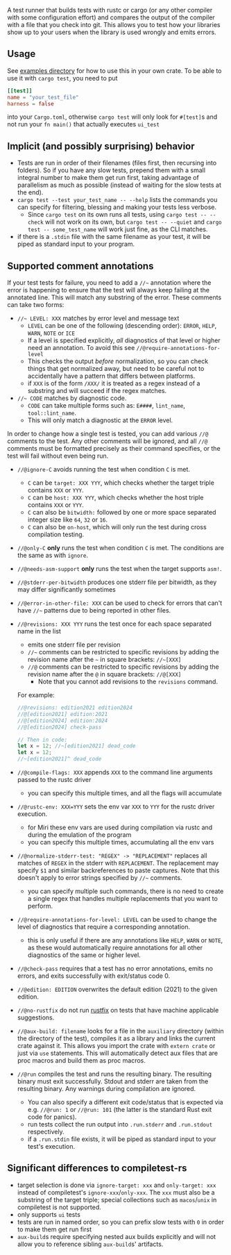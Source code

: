 A test runner that builds tests with rustc or cargo (or any other compiler
with some configuration effort) and compares the output of the compiler with
a file that you check into git. This allows you to test how your libraries
show up to your users when the library is used wrongly and emits errors.

## Usage

See [examples directory](examples) for how to use this in your own crate.
To be able to use it with `cargo test`, you need to put

```toml
[[test]]
name = "your_test_file"
harness = false
```

into your `Cargo.toml`, otherwise `cargo test` will only look for `#[test]`s and
not run your `fn main()` that actually executes `ui_test`

## Implicit (and possibly surprising) behavior

* Tests are run in order of their filenames (files first, then recursing into folders).
  So if you have any slow tests, prepend them with a small integral number to make them get run first, taking advantage of parallelism as much as possible (instead of waiting for the slow tests at the end).
* `cargo test --test your_test_name -- --help` lists the commands you can specify for filtering, blessing and making your tests less verbose.
    * Since `cargo test` on its own runs all tests, using `cargo test -- --check` will not work on its own, but `cargo test -- --quiet` and `cargo test -- some_test_name` will work just fine, as the CLI matches.
* if there is a `.stdin` file with the same filename as your test, it will be piped as standard input to your program.

## Supported comment annotations

If your test tests for failure, you need to add a `//~` annotation where the error is happening
to ensure that the test will always keep failing at the annotated line. This will match any substring
of the error. These comments can take two forms:

* `//~ LEVEL: XXX` matches by error level and message text
    * `LEVEL` can be one of the following (descending order): `ERROR`, `HELP`, `WARN`, `NOTE` or `ICE`
    * If a level is specified explicitly, *all* diagnostics of that level or higher need an annotation. To avoid this see `//@require-annotations-for-level`
    * This checks the output *before* normalization, so you can check things that get normalized away, but need to
        be careful not to accidentally have a pattern that differs between platforms.
    * if `XXX` is of the form `/XXX/` it is treated as a regex instead of a substring and will succeed if the regex matches.
* `//~ CODE` matches by diagnostic code.
    * `CODE` can take multiple forms such as: `E####`, `lint_name`, `tool::lint_name`.
    * This will only match a diagnostic at the `ERROR` level.

In order to change how a single test is tested, you can add various `//@` comments to the test.
Any other comments will be ignored, and all `//@` comments must be formatted precisely as
their command specifies, or the test will fail without even being run.

* `//@ignore-C` avoids running the test when condition `C` is met.
    * `C` can be `target: XXX YYY`, which checks whether the target triple contains `XXX` or `YYY`.
    * `C` can be `host: XXX YYY`, which checks whether the host triple contains `XXX` or `YYY`.
    * `C` can also be `bitwidth:` followed by one or more space separated integer size like `64`, `32` or `16`.
    * `C` can also be `on-host`, which will only run the test during cross compilation testing.
* `//@only-C` **only** runs the test when condition `C` is met. The conditions are the same as with `ignore`.
* `//@needs-asm-support` **only** runs the test when the target supports `asm!`.
* `//@stderr-per-bitwidth` produces one stderr file per bitwidth, as they may differ significantly sometimes
* `//@error-in-other-file: XXX` can be used to check for errors that can't have `//~` patterns due to being reported in other files.
* `//@revisions: XXX YYY` runs the test once for each space separated name in the list
    * emits one stderr file per revision
    * `//~` comments can be restricted to specific revisions by adding the revision name after the `~` in square brackets: `//~[XXX]`
    * `//@` comments can be restricted to specific revisions by adding the revision name after the `@` in square brackets: `//@[XXX]`
        * Note that you cannot add revisions to the `revisions` command.

    For example:

    ```rust
    //@revisions: edition2021 edition2024
    //@[edition2021] edition:2021
    //@[edition2024] edition:2024
    //@[edition2024] check-pass

    // Then in code:
    let x = 12; //~[edition2021] dead_code
    let x = 12;
    //~[edition2021]^ dead_code
    ```
* `//@compile-flags: XXX` appends `XXX` to the command line arguments passed to the rustc driver
    * you can specify this multiple times, and all the flags will accumulate
* `//@rustc-env: XXX=YYY` sets the env var `XXX` to `YYY` for the rustc driver execution.
    * for Miri these env vars are used during compilation via rustc and during the emulation of the program
    * you can specify this multiple times, accumulating all the env vars
* `//@normalize-stderr-test: "REGEX" -> "REPLACEMENT"` replaces all matches of `REGEX` in the stderr with `REPLACEMENT`. The replacement may specify `$1` and similar backreferences to paste captures. Note that this
doesn't apply to error strings specified by `//~` comments.
    * you can specify multiple such commands, there is no need to create a single regex that handles multiple replacements that you want to perform.
* `//@require-annotations-for-level: LEVEL` can be used to change the level of diagnostics that require a corresponding annotation.
    * this is only useful if there are any annotations like `HELP`, `WARN` or `NOTE`, as these would automatically require annotations for all other diagnostics of the same or higher level.
* `//@check-pass` requires that a test has no error annotations, emits no errors, and exits successfully with exit/status code 0.
* `//@edition: EDITION` overwrites the default edition (2021) to the given edition.
* `//@no-rustfix` do not run [rustfix] on tests that have machine applicable suggestions.
* `//@aux-build: filename` looks for a file in the `auxiliary` directory (within the directory of the test), compiles it as a library and links the current crate against it. This allows you import the crate with `extern crate` or just via `use` statements. This will automatically detect aux files that are proc macros and build them as proc macros.
* `//@run` compiles the test and runs the resulting binary. The resulting binary must exit successfully. Stdout and stderr are taken from the resulting binary. Any warnings during compilation are ignored.
    * You can also specify a different exit code/status that is expected via e.g. `//@run: 1` or `//@run: 101` (the latter is the standard Rust exit code for panics).
    * run tests collect the run output into `.run.stderr` and `.run.stdout` respectively.
    * if a `.run.stdin` file exists, it will be piped as standard input to your test's execution.

[rustfix]: https://github.com/rust-lang/rustfix

## Significant differences to compiletest-rs

* target selection is done via `ignore-target: xxx` and `only-target: xxx` instead of compiletest's
  `ignore-xxx`/`only-xxx`. The `xxx` must also be a substring of the target triple; special
  collections such as `macos`/`unix` in compiletest is not supported.
* only supports `ui` tests
* tests are run in named order, so you can prefix slow tests with `0` in order to make them get run first
* `aux-build`s require specifying nested aux builds explicitly and will not allow you to reference sibling `aux-build`s' artifacts.

